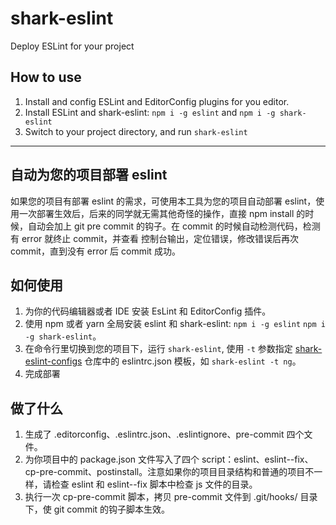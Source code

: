 # shark-eslint

Deploy ESLint for your project

## How to use
1. Install and config ESLint and EditorConfig plugins for you editor.
1. Install ESLint and shark-eslint:
    `npm i -g eslint` and `npm i -g shark-eslint`
1. Switch to your project directory, and run `shark-eslint`

---

## 自动为您的项目部署 eslint

如果您的项目有部署 eslint 的需求，可使用本工具为您的项目自动部署 eslint，使用一次部署生效后，后来的同学就无需其他奇怪的操作，直接 npm install 的时候，自动会加上 git pre commit 的钩子。在 commit 的时候自动检测代码，检测有 error 就终止 commit，并查看 控制台输出，定位错误，修改错误后再次 commit，直到没有 error 后 commit 成功。

## 如何使用
1. 为你的代码编辑器或者 IDE 安装 EsLint 和 EditorConfig 插件。
1. 使用 npm 或者 yarn 全局安装 eslint 和 shark-eslint: `npm i -g eslint` `npm i -g shark-eslint`。
1. 在命令行里切换到您的项目下，运行 `shark-eslint`, 使用 `-t` 参数指定 [shark-eslint-configs](https://git.mail.netease.com/support/shark-eslint-configs) 仓库中的 eslintrc.json 模板，如 `shark-eslint -t ng`。
1.  完成部署

## 做了什么
1. 生成了 .editorconfig、.eslintrc.json、.eslintignore、pre-commit 四个文件。
1. 为你项目中的 package.json 文件写入了四个 script：eslint、eslint--fix、cp-pre-commit、postinstall。注意如果你的项目目录结构和普通的项目不一样，请检查 eslint 和 eslint--fix 脚本中检查 js 文件的目录。
1. 执行一次 cp-pre-commit 脚本，拷贝 pre-commit 文件到 .git/hooks/ 目录下，使 git commit 的钩子脚本生效。